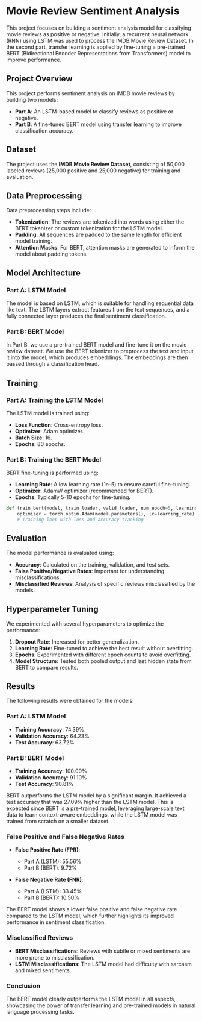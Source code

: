 # Movie Review Sentiment Analysis

This project focuses on building a sentiment analysis model for classifying movie reviews as positive or negative. Initially, a recurrent neural network (RNN) using LSTM was used to process the IMDB Movie Review Dataset. In the second part, transfer learning is applied by fine-tuning a pre-trained BERT (Bidirectional Encoder Representations from Transformers) model to improve performance.

## Project Overview

This project performs sentiment analysis on IMDB movie reviews by building two models:
- **Part A**: An LSTM-based model to classify reviews as positive or negative.
- **Part B**: A fine-tuned BERT model using transfer learning to improve classification accuracy.

## Dataset

The project uses the **IMDB Movie Review Dataset**, consisting of 50,000 labeled reviews (25,000 positive and 25,000 negative) for training and evaluation.

## Data Preprocessing

Data preprocessing steps include:
- **Tokenization**: The reviews are tokenized into words using either the BERT tokenizer or custom tokenization for the LSTM model.
- **Padding**: All sequences are padded to the same length for efficient model training.
- **Attention Masks**: For BERT, attention masks are generated to inform the model about padding tokens.

## Model Architecture

### Part A: LSTM Model
The model is based on LSTM, which is suitable for handling sequential data like text. The LSTM layers extract features from the text sequences, and a fully connected layer produces the final sentiment classification.

### Part B: BERT Model
In Part B, we use a pre-trained BERT model and fine-tune it on the movie review dataset. We use the BERT tokenizer to preprocess the text and input it into the model, which produces embeddings. The embeddings are then passed through a classification head.

## Training

### Part A: Training the LSTM Model
The LSTM model is trained using:
- **Loss Function**: Cross-entropy loss.
- **Optimizer**: Adam optimizer.
- **Batch Size**: 16.
- **Epochs**: 80 epochs.

### Part B: Training the BERT Model
BERT fine-tuning is performed using:
- **Learning Rate**: A low learning rate (1e-5) to ensure careful fine-tuning.
- **Optimizer**: AdamW optimizer (recommended for BERT).
- **Epochs**: Typically 5-10 epochs for fine-tuning.

```python
def train_bert(model, train_loader, valid_loader, num_epoch=5, learning_rate=1e-5):
    optimizer = torch.optim.Adam(model.parameters(), lr=learning_rate)
    # Training loop with loss and accuracy tracking
```

## Evaluation

The model performance is evaluated using:
- **Accuracy**: Calculated on the training, validation, and test sets.
- **False Positive/Negative Rates**: Important for understanding misclassifications.
- **Misclassified Reviews**: Analysis of specific reviews misclassified by the models.

## Hyperparameter Tuning

We experimented with several hyperparameters to optimize the performance:
1. **Dropout Rate**: Increased for better generalization.
2. **Learning Rate**: Fine-tuned to achieve the best result without overfitting.
3. **Epochs**: Experimented with different epoch counts to avoid overfitting.
4. **Model Structure**: Tested both pooled output and last hidden state from BERT to compare results.

## Results

The following results were obtained for the models:

### Part A: LSTM Model
- **Training Accuracy**: 74.39%
- **Validation Accuracy**: 64.23%
- **Test Accuracy**: 63.72%

### Part B: BERT Model
- **Training Accuracy**: 100.00%
- **Validation Accuracy**: 91.10%
- **Test Accuracy**: 90.81%

BERT outperforms the LSTM model by a significant margin. It achieved a test accuracy that was 27.09% higher than the LSTM model. This is expected since BERT is a pre-trained model, leveraging large-scale text data to learn context-aware embeddings, while the LSTM model was trained from scratch on a smaller dataset.

### False Positive and False Negative Rates

- **False Positive Rate (FPR)**:  
  - Part A (LSTM): 55.56%
  - Part B (BERT): 9.72%

- **False Negative Rate (FNR)**:  
  - Part A (LSTM): 33.45%
  - Part B (BERT): 10.50%

The BERT model shows a lower false positive and false negative rate compared to the LSTM model, which further highlights its improved performance in sentiment classification.

### Misclassified Reviews
- **BERT Misclassifications**: Reviews with subtle or mixed sentiments are more prone to misclassification.
- **LSTM Misclassifications**: The LSTM model had difficulty with sarcasm and mixed sentiments.

### Conclusion
The BERT model clearly outperforms the LSTM model in all aspects, showcasing the power of transfer learning and pre-trained models in natural language processing tasks.

